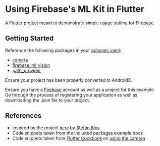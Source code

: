 # Using Firebase's ML Kit in Flutter

A Flutter project meant to demonstrate simple usage outline for Firebase.

## Getting Started

Reference the following packages in your [pubspec.yaml](pubspec.yaml):
- [camera](https://pub.dev/packages/camera)
- [firebase_ml_vision](https://pub.dev/packages/firebase_ml_vision)
- [path_provider](https://pub.dev/packages/path_provider)

Ensure your project has been properly converted to AndroidX.

Ensure you have a [Firebase](https://firebase.google.com/) account as well as a project for this example. Go through the process of registering your application as well as downloading the .json file to your project.

## References

- Inspired by the project [here](https://medium.com/flutter-community/flutter-mlkit-8039ec66b6a) by [Stefan Blos](https://github.com/DaemonLoki)
- Code snippets taken from the included packages example docs
- Code snippets taken from [Flutter Cookbook](https://flutter.dev/docs/cookbook) on [using the camera](https://flutter.dev/docs/cookbook/plugins/picture-using-camera)